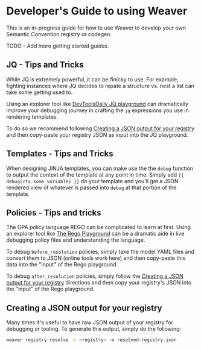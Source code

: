 # Developer's Guide to using Weaver

This is an in-progress guide for how to use Weaver to develop your own Semantic Convention registry or codegen.

TODO - Add more getting started guides.

## JQ - Tips and Tricks

While JQ is extremely powerful, it can be finicky to use.  For example, fighting instances where JQ decides to repate a structure vs. nest a list can take some getting used to.

Using an explorer tool like [DevToolsDaily JQ playground](https://www.devtoolsdaily.com/jq_playground/) can dramatically improve your debugging journey in crafting the `jq` expressions you use in rendering templates.

To do so we recommend following [Creating a JSON output for your registry](#creating-a-json-output-for-your-registry) and then copy-paste your registry JSON as input into the JQ playground.

## Templates - Tips and Tricks

When designing JINJA templates, you can make use the the `debug` function to output the context of the template at any point in time.  Simply add `{{ debug(ctx.some_variable) }}` do your template and you'll get a
JSON rendered view of whatever is passed into `debug` at that portion of the template.

## Policies - Tips and tricks

The OPA policy language REGO can be complicated to learn at first.  Using an explorer tool like [The Rego Playground](https://play.openpolicyagent.org) can be a dramatic aide in live debugging policy files and 
understanding the language.  

To debug `before_resolution` policies, simply take the model YAML files and convert them to JSON (online tools work here) and then copy-paste this data into the "input" of the Rego playground.

To debug `after_resolution` policies, simply follow the [Creating a JSON output for your registry](#creating-a-json-output-for-your-registry) directions and then copy your registry's JSON into the "input" of
the Rego playground.

## Creating a JSON output for your registry

Many times it's useful to have raw JSON output of your registry for debugging or tooling. To generate this
output, simply do the following:

```bash
weaver registry resolve -r <registry> -o resolved-registry.json
```
